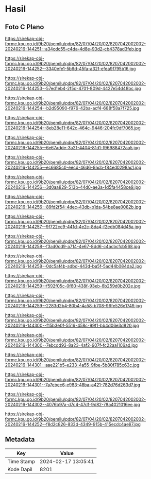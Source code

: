 # Hasil

## Foto C Plano

https://sirekap-obj-formc.kpu.go.id/9b20/pemilu/pdpr/82/07/04/20/02/8207042002002-20240216-144251--a34cdc55-c4da-4d8e-93d2-cb4378ad3feb.jpg

https://sirekap-obj-formc.kpu.go.id/9b20/pemilu/pdpr/82/07/04/20/02/8207042002002-20240216-144252--3340efe1-5b6d-45fa-a32f-efea9f795b16.jpg

https://sirekap-obj-formc.kpu.go.id/9b20/pemilu/pdpr/82/07/04/20/02/8207042002002-20240216-144253--57ed1eb4-2f5d-4701-809d-4427e54d48bc.jpg

https://sirekap-obj-formc.kpu.go.id/9b20/pemilu/pdpr/82/07/04/20/02/8207042002002-20240216-144254--b2d95090-f976-42ba-acf4-688f58a7f725.jpg

https://sirekap-obj-formc.kpu.go.id/9b20/pemilu/pdpr/82/07/04/20/02/8207042002002-20240216-144254--8eb28e11-642c-464c-9446-204fc9df7065.jpg

https://sirekap-obj-formc.kpu.go.id/9b20/pemilu/pdpr/82/07/04/20/02/8207042002002-20240216-144255--6e67adde-3a21-4404-81d1-f96988472aa5.jpg

https://sirekap-obj-formc.kpu.go.id/9b20/pemilu/pdpr/82/07/04/20/02/8207042002002-20240216-144255--ec6685c0-eecd-46d6-9acb-f84ed0298ac1.jpg

https://sirekap-obj-formc.kpu.go.id/9b20/pemilu/pdpr/82/07/04/20/02/8207042002002-20240216-144256--3d0aa829-513b-44d0-ae3a-1d5fa4458ce9.jpg

https://sirekap-obj-formc.kpu.go.id/9b20/pemilu/pdpr/82/07/04/20/02/8207042002002-20240216-144256--89fd2f54-4dec-43db-b1da-54be8ae0082b.jpg

https://sirekap-obj-formc.kpu.go.id/9b20/pemilu/pdpr/82/07/04/20/02/8207042002002-20240216-144257--9f722cc9-441d-4e2c-8da4-f2edb084d45a.jpg

https://sirekap-obj-formc.kpu.go.id/9b20/pemilu/pdpr/82/07/04/20/02/8207042002002-20240216-144258--f3ad0cd9-a714-4e67-8dd6-c4acbcfcb568.jpg

https://sirekap-obj-formc.kpu.go.id/9b20/pemilu/pdpr/82/07/04/20/02/8207042002002-20240216-144258--0dc5af4b-adbd-443d-ba5f-5ad44b084da2.jpg

https://sirekap-obj-formc.kpu.go.id/9b20/pemilu/pdpr/82/07/04/20/02/8207042002002-20240216-144259--f592f05c-0f60-438f-93eb-6b259d0b202e.jpg

https://sirekap-obj-formc.kpu.go.id/9b20/pemilu/pdpr/82/07/04/20/02/8207042002002-20240216-144259--2283d2b4-80b4-4a58-b708-96fe526e1749.jpg

https://sirekap-obj-formc.kpu.go.id/9b20/pemilu/pdpr/82/07/04/20/02/8207042002002-20240216-144300--f15b3e0f-5516-458c-99f1-bb4d06e3d820.jpg

https://sirekap-obj-formc.kpu.go.id/9b20/pemilu/pdpr/82/07/04/20/02/8207042002002-20240216-144300--7ebcdd93-8a23-4af2-907f-fc22aa1106ad.jpg

https://sirekap-obj-formc.kpu.go.id/9b20/pemilu/pdpr/82/07/04/20/02/8207042002002-20240216-144301--aae221b5-e233-4a55-9fbe-5b80f785c63c.jpg

https://sirekap-obj-formc.kpu.go.id/9b20/pemilu/pdpr/82/07/04/20/02/8207042002002-20240216-144301--7a7ebec6-e983-48ba-a421-782d76d263d7.jpg

https://sirekap-obj-formc.kpu.go.id/9b20/pemilu/pdpr/82/07/04/20/02/8207042002002-20240216-144302--4076b97a-d7c4-47df-9d82-78a4021016ee.jpg

https://sirekap-obj-formc.kpu.go.id/9b20/pemilu/pdpr/82/07/04/20/02/8207042002002-20240216-144252--f8d2c826-833d-4349-915b-415ecdc4ae97.jpg


## Metadata

| Key        | Value               |
| ---------- | ------------------- |
| Time Stamp | 2024-02-17 13:05:41 |
| Kode Dapil | 8201                |



